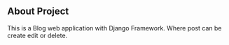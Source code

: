 ## About Project

This is a Blog web application with Django Framework. Where post can be create edit or delete.
